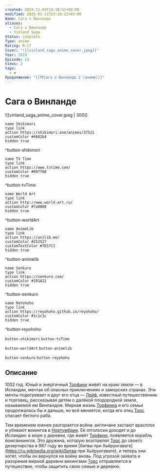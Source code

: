 ```yaml
---
created: 2024-11-04T14:18:51+03:00
modified: 2025-01-11T23:16:22+03:00
Name: Сага о Винланде
aliases:
  - Сага о Винланде
  - Vinland Saga
Status: complete
Type: anime
Rating: R-17
Cover: "![[vinland_saga_anime_cover.jpeg]]"
Year: 2019
Episode: 24
Views: 2
tags:
  - ❤
Продолжение: "[[⛩️Сага о Винланде 2 (аниме)]]"
---
```


# Сага о Винланде

![[vinland_saga_anime_cover.jpeg | 300]]

```button
name Shikimori
type link
action https://shikimori.one/animes/37521
customColor #4682b4
hidden true
```
^button-shikimori

```button
name TV Time
type link
action https://www.tvtime.com/
customColor #997f00
hidden true
```
^button-tvTime

```button
name World Art
type link
action http://www.world-art.ru/
customColor #7a0000
hidden true
```
^button-worldArt

```button
name AnimeLib
type link
action https://anilib.me/
customColor #252527
customTextColor #7E57C2
hidden true
```
^button-animelib

```button
name Senkuro
type link
action https://senkuro.com/
customColor #191A21
hidden true
```
^button-senkuro

```button
name ReYohoho
type link
action https://reyohoho.github.io/reyohoho/
customColor #1c1c1c
hidden true
```
^button-reyohoho

`button-shikimori` `button-tvTime`

`button-worldArt` `button-animelib`

`button-senkuro` `button-reyohoho`

## Описание

1002 год. Юный и энергичный [Торфинн](https://shikimori.one/characters/10138-thorfinn) живёт на краю земли — в Исландии, мечтая об опасных приключениях и заморских странах. Эти мечты подогревает и друг его отца — [Лейф](https://shikimori.one/characters/19486-leif-erikson), известный путешественник и торговец, рассказывая детям о далёкой плодородной земле, называемой им Винландом. Мирная жизнь [Торфинна](https://shikimori.one/characters/10138-thorfinn) и его семьи продолжалась бы и дальше, но всё меняется, когда его отец [Торс](https://shikimori.one/characters/13021-thors) спасает беглого раба.

Тем временем южнее разгорается война: англичане застают врасплох и убивают викингов в [Нортумбрии](https://ru.wikipedia.org/wiki/Нортумбрия). Её отголоски доходят и до Исландии: в море у деревни, где живёт [Торфинн](https://shikimori.one/characters/10138-thorfinn), появляется корабль йомсвикингов. Это дружина, которую возглавлял [Торс](https://shikimori.one/characters/13021-thors) до своего дезертирства в 987 году во время [битвы при Хьёрунгаваге](https://ru.wikipedia.org/wiki/Битва при Хьёрунгаваге), и теперь они хотят, чтобы он вернулся на войну вновь. Под угрозой захвата и разорения мирной деревни викингами [Торс](https://shikimori.one/characters/13021-thors) отправляется в путешествие, чтобы защитить свою семью и деревню.
